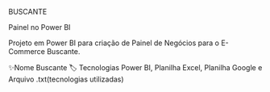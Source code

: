 BUSCANTE

Painel no Power BI

Projeto em Power BI para criação de Painel de Negócios para o E-Commerce Buscante.

✨Nome	Buscante
🏷️ Tecnologias	Power BI, Planilha Excel, Planilha Google e Arquivo .txt(tecnologias utilizadas) 

